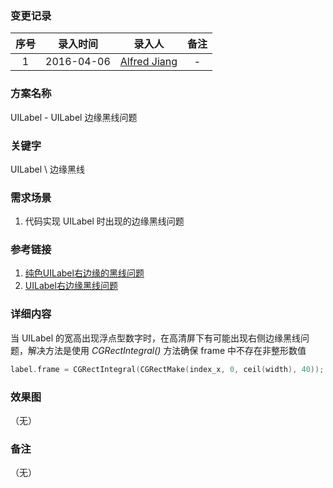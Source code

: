 ### 变更记录

| 序号 | 录入时间 | 录入人 | 备注 |
|:--------:|:--------:|:--------:|:--------:|
| 1 | 2016-04-06 | [Alfred Jiang](https://github.com/viktyz) | - |

### 方案名称

UILabel - UILabel 边缘黑线问题

### 关键字

UILabel \ 边缘黑线

### 需求场景

1. 代码实现 UILabel 时出现的边缘黑线问题

### 参考链接

1. [纯色UILabel右边缘的黑线问题](http://www.bubuko.com/infodetail-736842.html)
2. [UILabel右边缘黑线问题](http://www.mamicode.com/info-detail-1011392.html)

### 详细内容

当 UILabel 的宽高出现浮点型数字时，在高清屏下有可能出现右侧边缘黑线问题，解决方法是使用 *CGRectIntegral()* 方法确保 frame 中不存在非整形数值

```objectivec
label.frame = CGRectIntegral(CGRectMake(index_x, 0, ceil(width), 40));
```

### 效果图
（无）

### 备注
（无）

